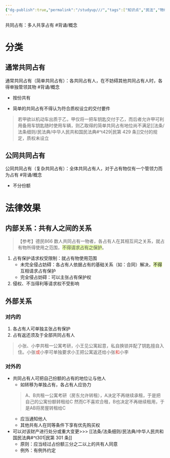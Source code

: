 ```yaml
---
{"dg-publish":true,"permalink":"/studyup///","tags":["知识点","民法","物权"]}
---
```


共同占有：多人共享占有 #背诵/概念 
# 分类
## 通常共同占有
通常共同占有（简单共同占有）：各共同占有人，在不妨碍其他共同占有人时，各得单独管领其物 #背诵/概念 
- 按份共有

- 简单的共同占有不得认为符合质权设立的交付要件
>若甲欲以机动车出质于乙，甲仅将一把车钥匙交付于乙，而后者允许甲可利用备用车钥匙随时使用车辆，则乙取得的简单共同占有地位尚不满足[[法条/法条细则/民法典/中华人民共和国民法典#^t429\|民第 429 条]]交付的规定，质权未设立
## 公同共同占有 
公同共同占有（复杂共同占有）：全体共同占有人，对于占有物仅有一个管领力而为占有 #背诵/概念 
- 不分份额
# 法律效果
## 内部关系：共有人之间的关系
>【参考】德民866 数人共同占有一物者，各占有人在其相互间之关系，就占有物所得使用之范围，<span style="background:rgba(205, 244, 105, 0.55)">不得请求占有之保护</span>。
1. 占有保护请求权受限制：就占有物使用范围
	- 未完全侵占妨碍：各占有人依据占有的基础关系（如：合同）解决，<span style="background:rgba(205, 244, 105, 0.55)">不得</span>互相请求占有保护
	- 完全侵占妨碍：可以主张占有保护权
2. 侵权、不当得利等请求权不受影响
## 外部关系
### 对内的
1. 各占有人可单独主张占有保护
2. 占有返还须及于全部共同占有人
>小张、小李共租一公寓考研，小王见公寓起意，私自换锁并配了钥匙擅自入住。小张<font color="#d83931">或</font>小李可单独要求小王把公寓返还给小张<font color="#d83931">和</font>小李
### 对外的
- 共同占有人可把自己份额的占有的地位让与他人
	- 如转移为单独占有，各占有人应协力
	>A、B共租一公寓考研（房东允许转租），A决定不再继续承租，于是把自己的公寓份额转租给C
	>然而C不喜欢合租，B也决定不再继续租用，于是AB将房屋转租给C
	- 应当通知他人
	- 其他共有人在同等条件下享有优先购买权
- 可以对该财产进行处分或重大变更>>> [[法条/法条细则/民法典/中华人民共和国民法典#^t301\|民第 301 条]]
	- 原则：应当经过占份额三分之二以上的共有人同意
	- 例外：有例外约定